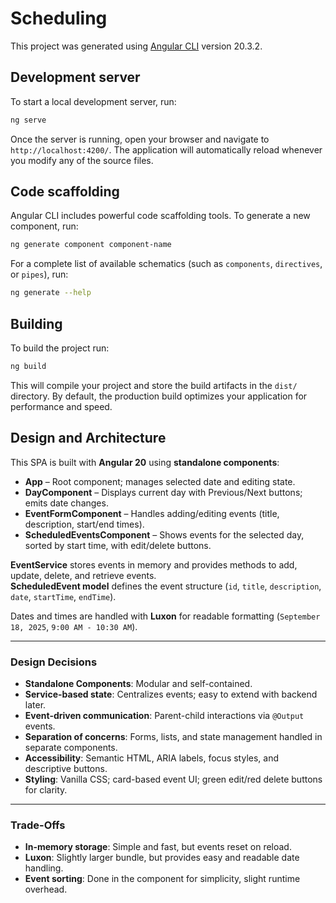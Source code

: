 # Scheduling

This project was generated using [Angular CLI](https://github.com/angular/angular-cli) version 20.3.2.

## Development server

To start a local development server, run:

```bash
ng serve
```

Once the server is running, open your browser and navigate to `http://localhost:4200/`. The application will automatically reload whenever you modify any of the source files.

## Code scaffolding

Angular CLI includes powerful code scaffolding tools. To generate a new component, run:

```bash
ng generate component component-name
```

For a complete list of available schematics (such as `components`, `directives`, or `pipes`), run:

```bash
ng generate --help
```

## Building

To build the project run:

```bash
ng build
```

This will compile your project and store the build artifacts in the `dist/` directory. By default, the production build optimizes your application for performance and speed.

## Design and Architecture

This SPA is built with **Angular 20** using **standalone components**:

- **App** – Root component; manages selected date and editing state.  
- **DayComponent** – Displays current day with Previous/Next buttons; emits date changes.  
- **EventFormComponent** – Handles adding/editing events (title, description, start/end times).  
- **ScheduledEventsComponent** – Shows events for the selected day, sorted by start time, with edit/delete buttons.

**EventService** stores events in memory and provides methods to add, update, delete, and retrieve events.  
**ScheduledEvent model** defines the event structure (`id`, `title`, `description`, `date`, `startTime`, `endTime`).  

Dates and times are handled with **Luxon** for readable formatting (`September 18, 2025`, `9:00 AM - 10:30 AM`).

---

### Design Decisions

- **Standalone Components**: Modular and self-contained.  
- **Service-based state**: Centralizes events; easy to extend with backend later.  
- **Event-driven communication**: Parent-child interactions via `@Output` events.  
- **Separation of concerns**: Forms, lists, and state management handled in separate components.  
- **Accessibility**: Semantic HTML, ARIA labels, focus styles, and descriptive buttons.  
- **Styling**: Vanilla CSS; card-based event UI; green edit/red delete buttons for clarity.

---

### Trade-Offs

- **In-memory storage**: Simple and fast, but events reset on reload.  
- **Luxon**: Slightly larger bundle, but provides easy and readable date handling.  
- **Event sorting**: Done in the component for simplicity, slight runtime overhead.